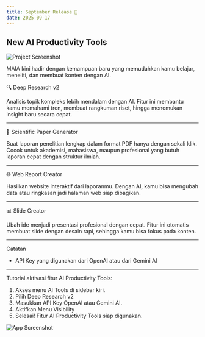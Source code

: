 ```yaml
---
title: September Release 🛝
date: 2025-09-17   
---
```


## New AI Productivity Tools

![Project Screenshot](https://res.cloudinary.com/moyadev/image/upload/v1758081070/maia/releases/slide-creator_ksojjg.jpg)

MAIA kini hadir dengan kemampuan baru yang memudahkan kamu belajar, meneliti, dan membuat konten dengan AI.

🔍 Deep Research v2

Analisis topik kompleks lebih mendalam dengan AI.
Fitur ini membantu kamu memahami tren, membuat rangkuman riset, hingga menemukan insight baru secara cepat.

---

📄 Scientific Paper Generator

Buat laporan penelitian lengkap dalam format PDF hanya dengan sekali klik.
Cocok untuk akademisi, mahasiswa, maupun profesional yang butuh laporan cepat dengan struktur ilmiah.

---

🌐 Web Report Creator

Hasilkan website interaktif dari laporanmu.
Dengan AI, kamu bisa mengubah data atau ringkasan jadi halaman web siap dibagikan.

---

📊 Slide Creator

Ubah ide menjadi presentasi profesional dengan cepat.
Fitur ini otomatis membuat slide dengan desain rapi, sehingga kamu bisa fokus pada konten.

---

Catatan
- API Key yang digunakan dari OpenAI atau dari Gemini AI

---

Tutorial aktivasi fitur AI Productivity Tools:

1. Akses menu AI Tools di sidebar kiri.
2. Pilih Deep Research v2
3. Masukkan API Key OpenAI atau Gemini AI.
4. Aktifkan Menu Visibility
5. Selesai! Fitur AI Productivity Tools siap digunakan.

![App Screenshot](https://res.cloudinary.com/moyadev/image/upload/v1758081653/maia/releases/ai-tools_pbl8hu.jpg)

